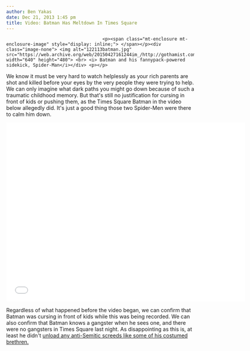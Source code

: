 ```yaml
---
author: Ben Yakas
date: Dec 21, 2013 1:45 pm
title: Video: Batman Has Meltdown In Times Square
---
```


	
										<p><span class="mt-enclosure mt-enclosure-image" style="display: inline;"> </span></p><div class="image-none"> <img alt="122113batman.jpg" src="https://web.archive.org/web/20150427161244im_/http://gothamist.com/attachments/byakas/122113batman.jpg" width="640" height="480"> <br> <i> Batman and his fannypack-powered sidekick, Spider-Man</i></div> <p></p>

<p>We know it must be very hard to watch helplessly as your rich parents are shot and killed before your eyes by the very people they were trying to help. We can only imagine what dark paths you might go down because of such a traumatic childhood memory. But that&apos;s still no justification for cursing in front of kids or pushing them, as the Times Square Batman in the video below allegedly did. It&apos;s just a good thing those two Spider-Men were there to calm him down.</p>

<p><iframe width="640" height="480" src="//web.archive.org/web/20150427161244if_/http://www.youtube.com/embed/q_mjHot-SEI" frameborder="0" allowfullscreen></iframe></p>

<p>Regardless of what happened before the video began, we can confirm that Batman was cursing in front of kids while this was being recorded. We can also confirm that Batman knows a gangster when he sees one, and there were no gangsters in Times Square last night. As disappointing as this is, at least he didn&apos;t <a href="https://web.archive.org/web/20150427161244/http://gothamist.com/tags/antisemiticelmo">unload any anti-Semitic screeds like some of his costumed brethren.</a></p>					
										
									
				